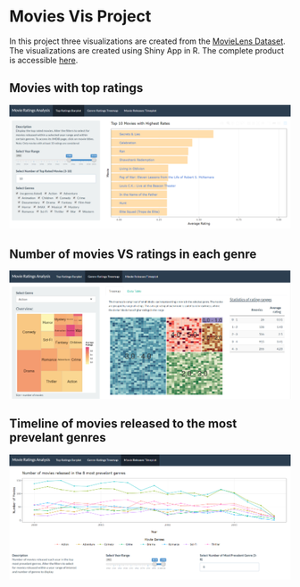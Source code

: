 # Movies Vis Project

In this project three visualizations are created from the [MovieLens Dataset](https://grouplens.org/datasets/movielens/latest/). The visualizations are created using Shiny App in R. The complete product is accessible [here](https://sylvai19.shinyapps.io/movies_vis_shiny/). 

## Movies with top ratings

![](img/dashboard1.PNG)

## Number of movies VS ratings in each genre

![](img/dashboard2.PNG)

## Timeline of movies released to the most prevelant genres

![](img/dashboard3.PNG)
